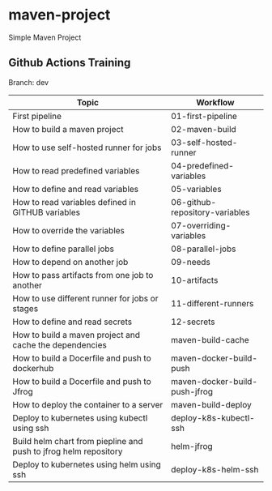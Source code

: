 # maven-project

Simple Maven Project

## Github Actions Training
Branch: dev

Topic|Workflow| 
|----|-----|
|First pipeline|01-first-pipeline|
|How to build a maven project|02-maven-build|
|How to use self-hosted runner for jobs|03-self-hosted-runner|
|How to read predefined variables|04-predefined-variables|
|How to define and read variables|05-variables|
|How to read variables defined in GITHUB variables|06-github-repository-variables|
|How to override the variables|07-overriding-variables|
|How to define parallel jobs|08-parallel-jobs|
|How to depend on another job|09-needs|
|How to pass artifacts from one job to another|10-artifacts|
|How to use different runner for jobs or stages|11-different-runners|
|How to define and read secrets|12-secrets|
|How to build a maven project and cache the dependencies|maven-build-cache|
|How to build a Docerfile and push to dockerhub|maven-docker-build-push|
|How to build a Docerfile and push to Jfrog|maven-docker-build-push-jfrog|
|How to deploy the container to a server|maven-build-deploy|
|Deploy to kubernetes using kubectl using ssh|deploy-k8s-kubectl-ssh|
|Build helm chart from piepline and push to jfrog helm repository|helm-jfrog|
|Deploy to kubernetes using helm using ssh|deploy-k8s-helm-ssh|
